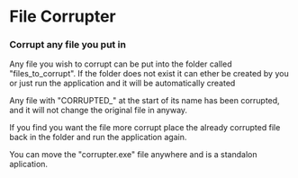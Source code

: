# File Corrupter
### Corrupt any file you put in

Any file you wish to corrupt can be put into the folder called "files_to_corrupt".
If the folder does not exist it can ether be created by you or just run the application
and it will be automatically created 

Any file with "CORRUPTED_" at the start of its name has been corrupted, and it will not change the original file in anyway.

If you find you want the file more corrupt place the already corrupted file back in the folder and run the application again.

You can move the "corrupter.exe" file anywhere and is a standalon aplication.
